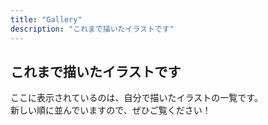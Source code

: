 ```yaml
---
title: "Gallery"
description: "これまで描いたイラストです"
---
```


## これまで描いたイラストです

ここに表示されているのは、自分で描いたイラストの一覧です。  
新しい順に並んでいますので、ぜひご覧ください！
